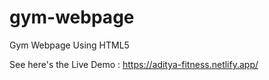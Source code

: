 # gym-webpage
 Gym Webpage Using HTML5
 
 See here's the Live Demo :
 https://aditya-fitness.netlify.app/
